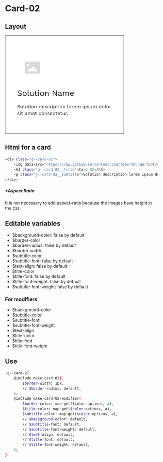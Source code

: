 # Card-02

## Layout

![alt text][card-02]

[card-02]: /src/img/global-components/card/card-02.png

## Html for a card

```sh
<div class="g--card-02">
    <img data-src="https://raw.githubusercontent.com/team-thunderfoot/ui/main/src/img/global-components/card/card-img-placeholder.png" src="/src/img/global-components/placeholder.jpg" alt="alt text" class="g--card-02__media g--lazy-01">
    <h3 class="g--card-02__title">Card 02</h3>
    <p class="g--card-02__subtitle">Solution description lorem ipsum dolor sit amet consectetur.</p>
</div>
```

##### \*Aspect Ratio

It is not necessary to add aspect-ratio because the images have height in the css.

## Editable variables

- $background-color: false by default
- $border-color
- $border-radius: false by default
- $border-width
- $subtitle-color
- $subtitle-font: false by default
- $text-align: false by default
- $title-color
- $title-font: false by default
- $title-font-weight: false by default
- $subtitle-font-weight: false by default

### For modifiers

- $background-color
- $subtitle-color
- $subtitle-font
- $subtitle-font-weight
- $text-align
- $title-color
- $title-font
- $title-font-weight

## Use

```sh
.g--card-2{
    @include make-card-02(
        $border-width: 1px,
        // $border-radius: default,
    );
    @include make-card-02-modifier(
        $border-color: map-get($color-options, a),
        $title-color: map-get($color-options, a),
        $subtitle-color: map-get($color-options, a),
        // $background-color: default,
        // $subtitle-font: default,
        // $subtitle-font-weight: default,
        // $text-align: default,
        // $title-font: default,
        // $title-font-weight: default,
    );
}
```
